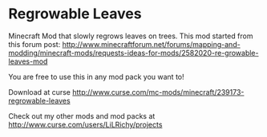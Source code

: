 # Regrowable Leaves
Minecraft Mod that slowly regrows leaves on trees.
This mod started from this forum post:
http://www.minecraftforum.net/forums/mapping-and-modding/minecraft-mods/requests-ideas-for-mods/2582020-re-growable-leaves-mod

You are free to use this in any mod pack you want to!

Download at curse http://www.curse.com/mc-mods/minecraft/239173-regrowable-leaves

Check out my other mods and mod packs at http://www.curse.com/users/LiLRichy/projects
